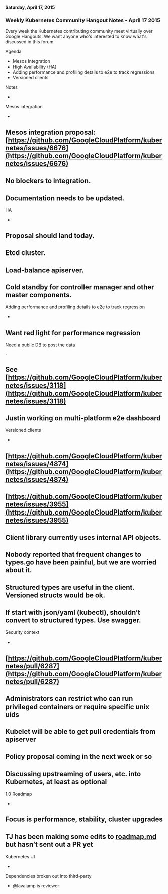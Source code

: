 #### Saturday, April 17, 2015 
### Weekly Kubernetes Community Hangout Notes - April 17 2015 
  
Every week the Kubernetes contributing community meet virtually over Google Hangouts. We want anyone who's interested to know what's discussed in this forum.  
  
Agenda  

- Mesos Integration
- High Availability (HA)
- Adding performance and profiling details to e2e to track regressions
- Versioned clients
  
Notes  
  

- 
Mesos integration

  - 
Mesos integration proposal: [https://github.com/GoogleCloudPlatform/kubernetes/issues/6676](https://github.com/GoogleCloudPlatform/kubernetes/issues/6676)
  - 
No blockers to integration.
  - 
Documentation needs to be updated.
- 
HA

  - 
Proposal should land today.
  - 
Etcd cluster.
  - 
Load-balance apiserver.
  - 
Cold standby for controller manager and other master components.
- 
Adding performance and profiling details to e2e to track regression

  - 
Want red light for performance regression
  - 
Need a public DB to post the data

    - 
See [https://github.com/GoogleCloudPlatform/kubernetes/issues/3118](https://github.com/GoogleCloudPlatform/kubernetes/issues/3118)
  - 
Justin working on multi-platform e2e dashboard
- 
Versioned clients

  - 
[https://github.com/GoogleCloudPlatform/kubernetes/issues/4874](https://github.com/GoogleCloudPlatform/kubernetes/issues/4874)
  - 
[https://github.com/GoogleCloudPlatform/kubernetes/issues/3955](https://github.com/GoogleCloudPlatform/kubernetes/issues/3955)
  - 
Client library currently uses internal API objects.
  - 
Nobody reported that frequent changes to types.go have been painful, but we are worried about it.
  - 
Structured types are useful in the client. Versioned structs would be ok.
  - 
If start with json/yaml (kubectl), shouldn’t convert to structured types. Use swagger.
- 
Security context

  - 
[https://github.com/GoogleCloudPlatform/kubernetes/pull/6287](https://github.com/GoogleCloudPlatform/kubernetes/pull/6287)
  - 
Administrators can restrict who can run privileged containers or require specific unix uids
  - 
Kubelet will be able to get pull credentials from apiserver
  - 
Policy proposal coming in the next week or so
- 
Discussing upstreaming of users, etc. into Kubernetes, at least as optional
- 
1.0 Roadmap

  - 
Focus is performance, stability, cluster upgrades
  - 
TJ has been making some edits to [roadmap.md](https://github.com/GoogleCloudPlatform/kubernetes/blob/master/docs/roadmap.md) but hasn’t sent out a PR yet
- 
Kubernetes UI

  - 
Dependencies broken out into third-party
  - @lavalamp is reviewer
